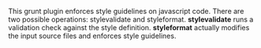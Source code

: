 This grunt plugin enforces style guidelines on javascript code. There are two possible operations: stylevalidate and styleformat. __stylevalidate__ runs a validation check against the style definition. __styleformat__ actually modifies the input source files and enforces style guidelines.

